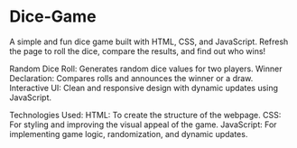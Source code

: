 # Dice-Game
A simple and fun dice game built with HTML, CSS, and JavaScript. Refresh the page to roll the dice, compare the results, and find out who wins!

Random Dice Roll: Generates random dice values for two players.
Winner Declaration: Compares rolls and announces the winner or a draw.
Interactive UI: Clean and responsive design with dynamic updates using JavaScript.

Technologies Used:
HTML: To create the structure of the webpage.
CSS: For styling and improving the visual appeal of the game.
JavaScript: For implementing game logic, randomization, and dynamic updates.
